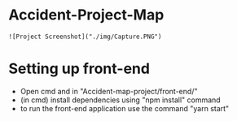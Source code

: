 # Accident-Project-Map
    ![Project Screenshot]("./img/Capture.PNG")

# Setting up front-end 
* Open cmd and in "Accident-map-project/front-end/" 
* (in cmd) install dependencies using "npm install" command
* to run the front-end application use the command "yarn start"